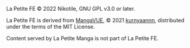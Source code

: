 La Petite FE © 2022 Nikotile, GNU GPL v3.0 or later.

La Petite FE is derived from [MangaVUE](https://github.com/kurnyaannn/mangavue), © 2021 [kurnyaannn](https://github.com/kurnyaannn), distributed under the terms of the MIT License.

Content served by La Petite Manga is not part of La Petite FE.
